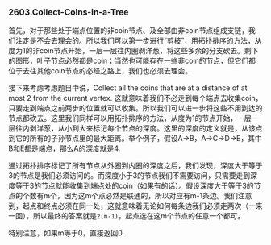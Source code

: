 ### 2603.Collect-Coins-in-a-Tree

首先，对于那些处于端点位置的非coin节点、及全部由非coin节点组成支链，我们注定是不会去理会的。所以我们可以第一步进行“剪枝”，用拓扑排序的方法，从度为1的非coin节点开始，一层一层往内圈剥洋葱，将这些多余的分支砍去。剩下的图形，叶子节点必然都是coin；当然也可能存在一些非coin的节点，但它们都位于去往其他coin节点的必经之路上，我们也必须去理会。

接下来考虑考虑题目中说，Collect all the coins that are at a distance of at most 2 from the current vertex. 这就意味着我们不必走到每个端点去收集coin，只要走到端点之前两步的位置就可以收集。所以我们可以进一步将这些不用到达的节点都砍去。这里我们同样可以用拓扑排序的方法，从度为1的节点开始，一层一层往内剥洋葱，从小到大来标记每个节点的深度。这里的深度的定义就是，从该点到它的所有的子孙节点里的最大距离。举个例子，假设A->B，A->C->D->E，其中B和E都是端点，那么A的深度就是4. 

通过拓扑排序标记了所有节点从外圈到内圈的深度之后，我们发现，深度大于等于3的节点是我们必须访问的。而深度小于3的节点我们不需要访问，只需要走到深度等于3的节点就能收集到端点处的coin（如果有的话）。假设深度大于等于3的节点的个数有m个，因为这m个点必然是联通的，所以对应有m-1条边。我们注意到，起点和终点必须在同一处，这就意味着无论如何每条边我们必须走两次（一来一回），所以最终的答案就是`2(m-1)`，起点选在这m个节点的任意一个都可。

特别注意，如果m等于0，直接返回0.
